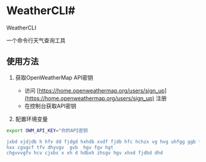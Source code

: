  # WeatherCLI# 
WeatherCLI

一个命令行天气查询工具

## 使用方法

1. 获取OpenWeatherMap API密钥
   - 访问 [https://home.openweathermap.org/users/sign_up](https://home.openweathermap.org/users/sign_up) 注册
   - 在控制台获取API密钥

2. 配置环境变量
```bash
export OWM_API_KEY="你的API密钥

jxbd xjdjdb h hfv dd fjdgd hxhdb xvdf fjdb hfc hchzx vg hvg uhfgg ggb fgvhgvvy vvgf f xhx djd
hxx cgvgcf tfv dhyvgv  gvb  hgv fgv hgt
chgvvvgfv hcv cjxbs x xh d hdbxh zhsgv hgv xhxd fjdbd dhd